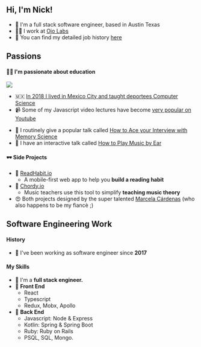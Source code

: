 ## Hi, I'm Nick!

- 👋 I'm a full stack software engineer, based in Austin Texas 
- 👨‍💻 I work at [Ojo Labs](https://ojo.com/)
- 📖 You can find my detailed job history [here](https://www.linkedin.com/in/nickakeygrowth/)



## Passions

#### 👨‍🏫 I'm passionate about **education**

![](/Users/nakey/Code/nickakey.com/holacode.jpg)



- 🇲🇽 [In 2018 I lived in Mexico City and taught deportees Computer Science ](https://www3.nhk.or.jp/nhkworld/en/news/backstories/243/)
- 📹 Some of my Javascript video lectures have become [very popular on Youtube](https://www.youtube.com/watch?v=zd2STahSBaA)

* 📣 I routinely give a popular talk called [How to Ace your Interview with Memory Science](https://www.youtube.com/watch?v=DmyEb0S1gUw)
* 🎹 I have an interactive talk called [How to Play Music by Ear](https://www.youtube.com/watch?v=jODeoMsJ_Rs)



#### 🕶 Side Projects

- 📕 [ReadHabit.io](https://readhabit.io/)
  - A mobile-first web app to help you **build a reading habit**
- 🎼 [Chordy.io](https://chordy.io/)
  - Music teachers use this tool to simplify **teaching music theory**
- 😍 Both projects designed by the super talented [Marcela Cárdenas](https://www.linkedin.com/in/marcelacardenasc/) (who also happens to be my fiancè ;)



## Software Engineering Work

#### History

* 📅 I've been working as software engineer since **2017**

#### My Skills

* 🥞 I'm a **full stack engineer.** 
* 🎨 **Front End**
  * React
  * Typescript
  * Redux, Mobx, Apollo
* 🦾 **Back End**
  * Javascript: Node & Express 
  * Kotlin: Spring & Spring Boot
  * Ruby: Ruby on Rails
  * PSQL, SQL, Mongo. 

